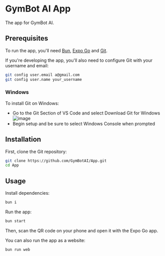 # GymBot AI App

The app for GymBot AI.

## Prerequisites

To run the app, you'll need [Bun](https://bun.sh),
[Expo Go](https://apps.apple.com/us/app/expo-go/id982107779)
and [Git](https://git-scm.com).

If you're developing the app, you'll also need to configure Git with your username
and email:

```sh
git config user.email a@gmail.com
git config user.name your_username
```

### Windows

To install Git on Windows:

- Go to the Git Section of VS Code and select Download Git for Windows
  ![image](https://github.com/GymBotAI/App/assets/94528565/4707d973-ab8a-4ba6-bb21-bd87c6b8690f)
- Begin setup and be sure to select Windows Console when prompted

## Installation

First, clone the Git repository:

```sh
git clone https://github.com/GymBotAI/App.git
cd App
```

## Usage

Install dependencies:

```sh
bun i
```

Run the app:

```sh
bun start
```

Then, scan the QR code on your phone and open it with the Expo Go app.

You can also run the app as a website:

```sh
bun run web
```
